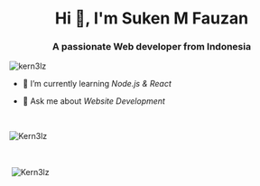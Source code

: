 <h1 align="center">Hi 👋, I'm Suken M Fauzan</h1>
<h3 align="center">A passionate Web developer from Indonesia</h3>

<p align="left"> <img src="https://komarev.com/ghpvc/?username=kern3lz&label=Profile%20views&color=0e75b6&style=flat" alt="kern3lz" /> </p>

- 🌱 I’m currently learning *Node.js & React*

- 💬 Ask me about *Website Development*

<br>
<center></center><p><img src="https://github-readme-stats.vercel.app/api/top-langs?username=Kern3lz&theme=bear&show_icons=true&locale=en&layout=compact" alt="Kern3lz" /></p></center>
<br>
<p>&nbsp;<img align="center" src="https://github-readme-stats.vercel.app/api?username=Kern3lz&theme=bear&show_icons=true&locale=en" alt="Kern3lz" /></p>
